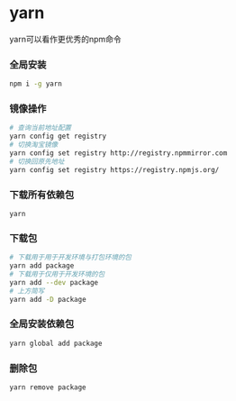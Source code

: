 # yarn

yarn可以看作更优秀的npm命令

### 全局安装

```sh
npm i -g yarn
```

### 镜像操作

```sh
# 查询当前地址配置
yarn config get registry
# 切换淘宝镜像
yarn config set registry http://registry.npmmirror.com
# 切换回原先地址
yarn config set registry https://registry.npmjs.org/
```

### 下载所有依赖包

```
yarn
```

### 下载包

```sh
# 下载用于用于开发环境与打包环境的包
yarn add package
# 下载用于仅用于开发环境的包
yarn add --dev package
# 上方简写
yarn add -D package
```

### 全局安装依赖包

```sh
yarn global add package
```

### 删除包

```sh
yarn remove package
```
